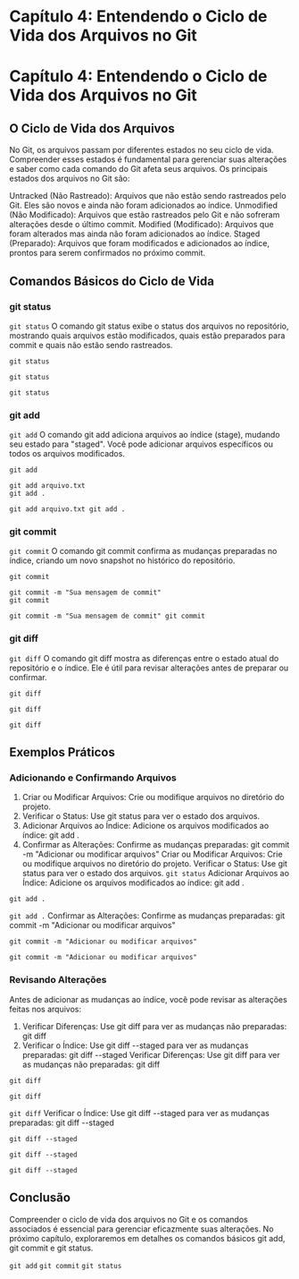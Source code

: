# Capítulo 4: Entendendo o Ciclo de Vida dos Arquivos no Git

# Capítulo 4: Entendendo o Ciclo de Vida dos Arquivos no Git

## O Ciclo de Vida dos Arquivos

No Git, os arquivos passam por diferentes estados no seu ciclo de vida. Compreender esses estados é fundamental para gerenciar suas alterações e saber como cada comando do Git afeta seus arquivos. Os principais estados dos arquivos no Git são:

Untracked (Não Rastreado): Arquivos que não estão sendo rastreados pelo Git. Eles são novos e ainda não foram adicionados ao índice.
Unmodified (Não Modificado): Arquivos que estão rastreados pelo Git e não sofreram alterações desde o último commit.
Modified (Modificado): Arquivos que foram alterados mas ainda não foram adicionados ao índice.
Staged (Preparado): Arquivos que foram modificados e adicionados ao índice, prontos para serem confirmados no próximo commit.
## Comandos Básicos do Ciclo de Vida

### git status

`git status`
O comando git status exibe o status dos arquivos no repositório, mostrando quais arquivos estão modificados, quais estão preparados para commit e quais não estão sendo rastreados.

`git status`
```
git status
```

`git status`
### git add

`git add`
O comando git add adiciona arquivos ao índice (stage), mudando seu estado para "staged". Você pode adicionar arquivos específicos ou todos os arquivos modificados.

`git add`
```
git add arquivo.txt
git add .
```

`git add arquivo.txt
git add .`
### git commit

`git commit`
O comando git commit confirma as mudanças preparadas no índice, criando um novo snapshot no histórico do repositório.

`git commit`
```
git commit -m "Sua mensagem de commit"
git commit
```

`git commit -m "Sua mensagem de commit"
git commit`
### git diff

`git diff`
O comando git diff mostra as diferenças entre o estado atual do repositório e o índice. Ele é útil para revisar alterações antes de preparar ou confirmar.

`git diff`
```
git diff
```

`git diff`
## Exemplos Práticos

### Adicionando e Confirmando Arquivos

1. Criar ou Modificar Arquivos: Crie ou modifique arquivos no diretório do projeto.
2. Verificar o Status: Use git status para ver o estado dos arquivos.
3. Adicionar Arquivos ao Índice: Adicione os arquivos modificados ao índice:
            git add .
4. Confirmar as Alterações: Confirme as mudanças preparadas:
            git commit -m "Adicionar ou modificar arquivos"
Criar ou Modificar Arquivos: Crie ou modifique arquivos no diretório do projeto.
Verificar o Status: Use git status para ver o estado dos arquivos.
`git status`
Adicionar Arquivos ao Índice: Adicione os arquivos modificados ao índice:
            git add .

```
git add .
```

`git add .`
Confirmar as Alterações: Confirme as mudanças preparadas:
            git commit -m "Adicionar ou modificar arquivos"

```
git commit -m "Adicionar ou modificar arquivos"
```

`git commit -m "Adicionar ou modificar arquivos"`
### Revisando Alterações

Antes de adicionar as mudanças ao índice, você pode revisar as alterações feitas nos arquivos:

1. Verificar Diferenças: Use git diff para ver as mudanças não preparadas:
            git diff
2. Verificar o Índice: Use git diff --staged para ver as mudanças preparadas:
            git diff --staged
Verificar Diferenças: Use git diff para ver as mudanças não preparadas:
            git diff

`git diff`
```
git diff
```

`git diff`
Verificar o Índice: Use git diff --staged para ver as mudanças preparadas:
            git diff --staged

`git diff --staged`
```
git diff --staged
```

`git diff --staged`
## Conclusão

Compreender o ciclo de vida dos arquivos no Git e os comandos associados é essencial para gerenciar eficazmente suas alterações. No próximo capítulo, exploraremos em detalhes os comandos básicos git add, git commit e git status.

`git add`
`git commit`
`git status`